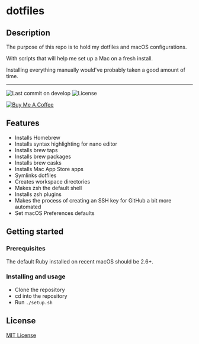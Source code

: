 # dotfiles

## Description

The purpose of this repo is to hold my dotfiles and macOS configurations.

With scripts that will help me set up a Mac on a fresh install.

Installing everything manually would've probably taken a good amount of time.

---

![Last commit on develop](https://badgen.net/github/last-commit/gordonpn/dotfiles)
![License](https://badgen.net/github/license/gordonpn/dotfiles)

[![Buy Me A Coffee](https://www.buymeacoffee.com/assets/img/custom_images/orange_img.png)](https://www.buymeacoffee.com/gordonpn)

## Features

* Installs Homebrew
* Installs syntax highlighting for nano editor
* Installs brew taps
* Installs brew packages
* Installs brew casks
* Installs Mac App Store apps
* Symlinks dotfiles
* Creates workspace directories
* Makes zsh the default shell
* Installs zsh plugins
* Makes the process of creating an SSH key for GitHub a bit more automated
* Set macOS Preferences defaults

## Getting started

### Prerequisites

The default Ruby installed on recent macOS should be 2.6+.

### Installing and usage

* Clone the repository
* cd into the repository
* Run `./setup.sh`

## License

[MIT License](./LICENSE)
